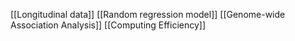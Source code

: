 [[Longitudinal data]]
[[Random regression model]]
[[Genome-wide Association Analysis]]
[[Computing Efficiency]]
